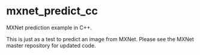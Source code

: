 # mxnet_predict_cc
MXNet prediction example in C++. 

This is just as a test to predict an image from MXNet. Please see the MXNet
master repository for updated code.


